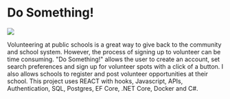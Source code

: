 # Do Something!

![](https://recordit.co/idUsLhQiZp.gif)

Volunteering at public schools is a great way to give back to the community and school system. However, the process of signing up to volunteer can be time consuming. "Do Something!" allows the user to create an account, set search preferences and sign up for volunteer spots with a click of a button. I also allows schools to register and post volunteer opportunities at their school. This project uses REACT with hooks, Javascript, APIs, Authentication, SQL, Postgres, EF Core, .NET Core, Docker and C#.
